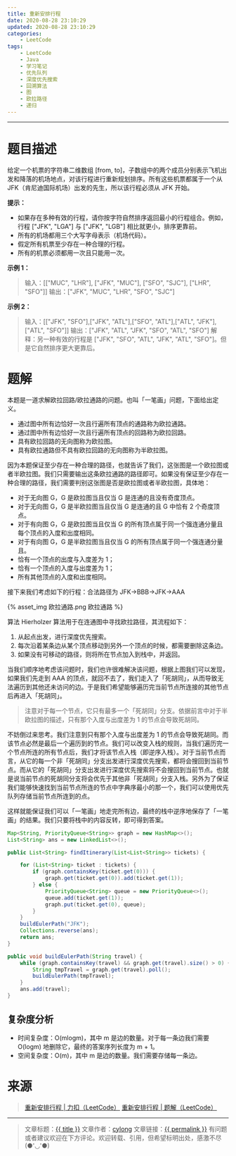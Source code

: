 ```yaml
---
title: 重新安排行程
date: 2020-08-28 23:10:29
updated: 2020-08-28 23:10:29
categories:
    - LeetCode
tags:
    - LeetCode
    - Java
    - 学习笔记
    - 优先队列
    - 深度优先搜索
    - 回溯算法
    - 图
    - 欧拉路径
    - 递归
---
```

---

# 题目描述

给定一个机票的字符串二维数组 [from, to]，子数组中的两个成员分别表示飞机出发和降落的机场地点，对该行程进行重新规划排序。所有这些机票都属于一个从 JFK（肯尼迪国际机场）出发的先生，所以该行程必须从 JFK 开始。

**提示：**
* 如果存在多种有效的行程，请你按字符自然排序返回最小的行程组合。例如，行程 ["JFK", "LGA"] 与 ["JFK", "LGB"] 相比就更小，排序更靠前。
* 所有的机场都用三个大写字母表示（机场代码）。
* 假定所有机票至少存在一种合理的行程。
* 所有的机票必须都用一次且只能用一次。

**示例 1：**
> 输入：[["MUC", "LHR"], ["JFK", "MUC"], ["SFO", "SJC"], ["LHR", "SFO"]]
> 输出：["JFK", "MUC", "LHR", "SFO", "SJC"]

**示例 2：**
> 输入：[["JFK", "SFO"],["JFK", "ATL"],["SFO", "ATL"],["ATL", "JFK"],["ATL", "SFO"]]
> 输出：["JFK", "ATL", "JFK", "SFO", "ATL", "SFO"]
> 解释：另一种有效的行程是 ["JFK", "SFO", "ATL", "JFK", "ATL", "SFO"]。但是它自然排序更大更靠后。

<!-- more -->

# 题解

本题是一道求解欧拉回路/欧拉通路的问题。也叫「一笔画」问题，下面给出定义。

* 通过图中所有边恰好一次且行遍所有顶点的通路称为欧拉通路。
* 通过图中所有边恰好一次且行遍所有顶点的回路称为欧拉回路。
* 具有欧拉回路的无向图称为欧拉图。
* 具有欧拉通路但不具有欧拉回路的无向图称为半欧拉图。

因为本题保证至少存在一种合理的路径，也就告诉了我们，这张图是一个欧拉图或者半欧拉图。我们只需要输出这条欧拉通路的路径即可。如果没有保证至少存在一种合理的路径，我们需要判别这张图是否是欧拉图或者半欧拉图，具体地：

* 对于无向图 G，G 是欧拉图当且仅当 G 是连通的且没有奇度顶点。
* 对于无向图 G，G 是半欧拉图当且仅当 G 是连通的且 G 中恰有 2 个奇度顶点。
* 对于有向图 G，G 是欧拉图当且仅当 G 的所有顶点属于同一个强连通分量且每个顶点的入度和出度相同。
* 对于有向图 G，G 是半欧拉图当且仅当 G 的所有顶点属于同一个强连通分量且。
 * 恰有一个顶点的出度与入度差为 1；
 * 恰有一个顶点的入度与出度差为 1；
 * 所有其他顶点的入度和出度相同。
 
接下来我们考虑如下的行程：合法路径为 JFK→BBB→JFK→AAA

{% asset_img 欧拉通路.png 欧拉通路 %}

算法 Hierholzer 算法用于在连通图中寻找欧拉路径，其流程如下：

1. 从起点出发，进行深度优先搜索。
2. 每次沿着某条边从某个顶点移动到另外一个顶点的时候，都需要删除这条边。
3. 如果没有可移动的路径，则将所在节点加入到栈中，并返回。

当我们顺序地考虑该问题时，我们也许很难解决该问题，根据上图我们可以发现，如果我们先走到 AAA 的顶点，就回不去了，我们走入了「死胡同」，从而导致无法遍历到其他还未访问的边。于是我们希望能够遍历完当前节点所连接的其他节点后再进入「死胡同」。

> 注意对于每一个节点，它只有最多一个「死胡同」分支。依据前言中对于半欧拉图的描述，只有那个入度与出度差为 1 的节点会导致死胡同。

不妨倒过来思考。我们注意到只有那个入度与出度差为 1 的节点会导致死胡同。而该节点必然是最后一个遍历到的节点。我们可以改变入栈的规则，当我们遍历完一个节点所连的所有节点后，我们才将该节点入栈（即逆序入栈）。对于当前节点而言，从它的每一个非「死胡同」分支出发进行深度优先搜索，都将会搜回到当前节点。而从它的「死胡同」分支出发进行深度优先搜索将不会搜回到当前节点。也就是说当前节点的死胡同分支将会优先于其他非「死胡同」分支入栈。另外为了保证我们能够快速找到当前节点所连的节点中字典序最小的那一个，我们可以使用优先队列存储当前节点所连到的点。

这样就能保证我们可以「一笔画」地走完所有边，最终的栈中逆序地保存了「一笔画」的结果。我们只要将栈中的内容反转，即可得到答案。

```java
Map<String, PriorityQueue<String>> graph = new HashMap<>();
List<String> ans = new LinkedList<>();

public List<String> findItinerary(List<List<String>> tickets) {

    for (List<String> ticket : tickets) {
        if (graph.containsKey(ticket.get(0))) {
            graph.get(ticket.get(0)).add(ticket.get(1));
        } else {
            PriorityQueue<String> queue = new PriorityQueue<>();
            queue.add(ticket.get(1));
            graph.put(ticket.get(0), queue);
        }
    }
    buildEulerPath("JFK");
    Collections.reverse(ans);
    return ans;
}

public void buildEulerPath(String travel) {
    while (graph.containsKey(travel) && graph.get(travel).size() > 0) {
        String tmpTravel = graph.get(travel).poll();
        buildEulerPath(tmpTravel);
    }
    ans.add(travel);
}
```

## 复杂度分析

* 时间复杂度：O(mlogm)，其中 m 是边的数量。对于每一条边我们需要 O(logm) 地删除它，最终的答案序列长度为 m + 1。
* 空间复杂度：O(m)，其中 m 是边的数量。我们需要存储每一条边。

# 来源

> [重新安排行程 | 力扣（LeetCode）][1]
> [重新安排行程 | 题解（LeetCode）][2]

---

> 文章标题：<a href='{{ permalink }}' title='{{ title }}' >{{ title }}</a>
> 文章作者：[cylong](http://www.cylong.com/about/ "cylong")
> 文章链接：<a href='{{ permalink }}' title='{{ title }}' >{{ permalink }}</a>
> 有问题或者建议欢迎在下方评论。欢迎转载、引用，但希望标明出处，感激不尽(●'◡'●)

[1]: https://leetcode-cn.com/problems/reconstruct-itinerary/ "重新安排行程 | 力扣（LeetCode）"
[2]: https://leetcode-cn.com/problems/reconstruct-itinerary/solution/zhong-xin-an-pai-xing-cheng-by-leetcode-solution/ "重新安排行程 | 题解（LeetCode）"